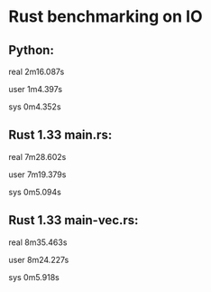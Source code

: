# Rust benchmarking on IO

## Python:

real    2m16.087s

user    1m4.397s

sys     0m4.352s


## Rust 1.33 main.rs:

real    7m28.602s

user    7m19.379s

sys     0m5.094s


## Rust 1.33 main-vec.rs:

real    8m35.463s                                                                                        

user    8m24.227s                                                                                        

sys     0m5.918s

